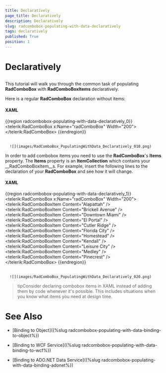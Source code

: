 ```yaml
---
title: Declaratively
page_title: Declaratively
description: Declaratively
slug: radcombobox-populating-with-data-declaratively
tags: declaratively
published: True
position: 1
---
```


# Declaratively



## 

This tutorial will walk you through the common task of populating __RadComboBox__ with __RadComboBoxItems__ declaratively. 

Here is a regular __RadComboBox__ declaration without items:

#### __XAML__

{{region radcombobox-populating-with-data-declaratively_0}}
	<telerik:RadComboBox x:Name="radComboBox" Width="200">
	</telerik:RadComboBox>
	{{endregion}}






         
      ![](images/RadComboBox_PopulatingWithData_Declaratively_010.png)

In order to add combobox items you need to use the __RadComboBox__'s __Items__ property. The __Items__ property is an __ItemCollection__ which contains your __RadComboBoxItem__s. For example, insert the following lines to the declaration of your __RadComboBox__ and see how it will change.

#### __XAML__

{{region radcombobox-populating-with-data-declaratively_1}}
	<telerik:RadComboBox x:Name="radComboBox" Width="200">
	    <telerik:RadComboBoxItem Content="Alapattah" />
	    <telerik:RadComboBoxItem Content="Brickell Avenue" />
	    <telerik:RadComboBoxItem Content="Downtown Miami" />
	    <telerik:RadComboBoxItem Content="El Portal" />
	    <telerik:RadComboBoxItem Content="Cutler Ridge" />
	    <telerik:RadComboBoxItem Content="Florida City" />
	    <telerik:RadComboBoxItem Content="Homestead" />
	    <telerik:RadComboBoxItem Content="Kendall" />
	    <telerik:RadComboBoxItem Content="Leisure City" />
	    <telerik:RadComboBoxItem Content="Medley" />
	    <telerik:RadComboBoxItem Content="Pinecrest" />
	</telerik:RadComboBox>
	{{endregion}}






         
      ![](images/RadComboBox_PopulatingWithData_Declaratively_020.png)

>tipConsider declaring combobox items in XAML instead of adding them by code whenever it's possible. This includes situations when you know what items you need at design time.

# See Also

 * [Binding to Object]({%slug radcombobox-populating-with-data-binding-to-object%})

 * [Binding to WCF Service]({%slug radcombobox-populating-with-data-binding-to-wcf%})

 * [Binding to ADO.NET Data Service]({%slug radcombobox-populating-with-data-binding-adonet%})
